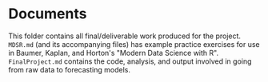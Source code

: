 # Documents

This folder contains all final/deliverable work produced for the project. `MDSR.md` (and its accompanying files) has example practice exercises for use in Baumer, Kaplan, and Horton's "Modern Data Science with R". `FinalProject.md` contains the code, analysis, and output involved in going from raw data to forecasting models.